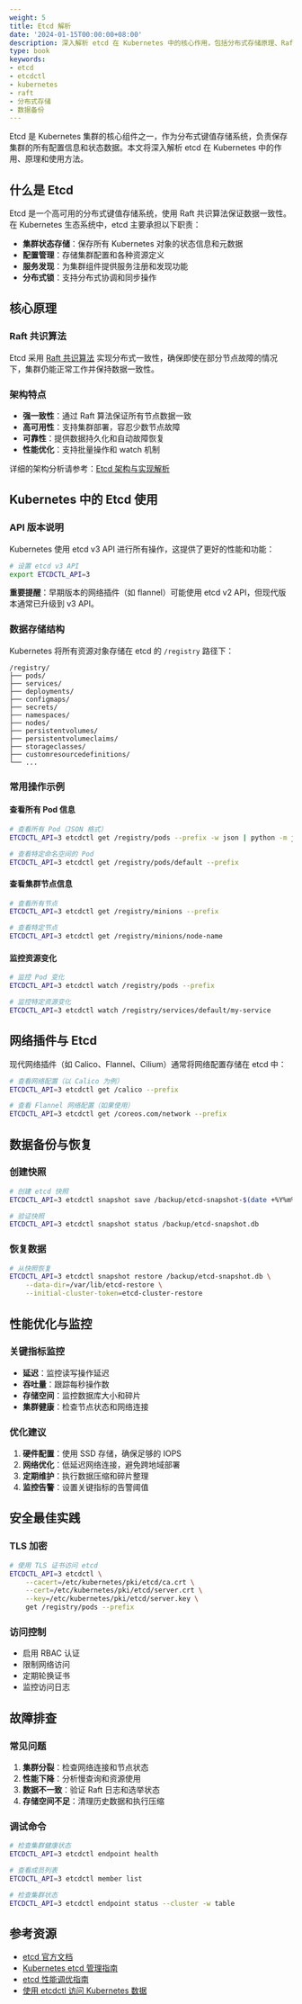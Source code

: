 ```yaml
---
weight: 5
title: Etcd 解析
date: '2024-01-15T00:00:00+08:00'
description: 深入解析 etcd 在 Kubernetes 中的核心作用，包括分布式存储原理、Raft 共识算法、数据备份恢复、性能优化和安全配置等实践指南。
type: book
keywords:
- etcd
- etcdctl
- kubernetes
- raft
- 分布式存储
- 数据备份
---
```


Etcd 是 Kubernetes 集群的核心组件之一，作为分布式键值存储系统，负责保存集群的所有配置信息和状态数据。本文将深入解析 etcd 在 Kubernetes 中的作用、原理和使用方法。

## 什么是 Etcd

Etcd 是一个高可用的分布式键值存储系统，使用 Raft 共识算法保证数据一致性。在 Kubernetes 生态系统中，etcd 主要承担以下职责：

- **集群状态存储**：保存所有 Kubernetes 对象的状态信息和元数据
- **配置管理**：存储集群配置和各种资源定义
- **服务发现**：为集群组件提供服务注册和发现功能
- **分布式锁**：支持分布式协调和同步操作

## 核心原理

### Raft 共识算法

Etcd 采用 [Raft 共识算法](http://thesecretlivesofdata.com/raft/) 实现分布式一致性，确保即使在部分节点故障的情况下，集群仍能正常工作并保持数据一致性。

### 架构特点

- **强一致性**：通过 Raft 算法保证所有节点数据一致
- **高可用性**：支持集群部署，容忍少数节点故障
- **可靠性**：提供数据持久化和自动故障恢复
- **性能优化**：支持批量操作和 watch 机制

详细的架构分析请参考：[Etcd 架构与实现解析](http://jolestar.com/etcd-architecture/)

## Kubernetes 中的 Etcd 使用

### API 版本说明

Kubernetes 使用 etcd v3 API 进行所有操作，这提供了更好的性能和功能：

```bash
# 设置 etcd v3 API
export ETCDCTL_API=3
```

**重要提醒**：早期版本的网络插件（如 flannel）可能使用 etcd v2 API，但现代版本通常已升级到 v3 API。

### 数据存储结构

Kubernetes 将所有资源对象存储在 etcd 的 `/registry` 路径下：

```
/registry/
├── pods/
├── services/
├── deployments/
├── configmaps/
├── secrets/
├── namespaces/
├── nodes/
├── persistentvolumes/
├── persistentvolumeclaims/
├── storageclasses/
├── customresourcedefinitions/
└── ...
```

### 常用操作示例

#### 查看所有 Pod 信息

```bash
# 查看所有 Pod（JSON 格式）
ETCDCTL_API=3 etcdctl get /registry/pods --prefix -w json | python -m json.tool

# 查看特定命名空间的 Pod
ETCDCTL_API=3 etcdctl get /registry/pods/default --prefix
```

#### 查看集群节点信息

```bash
# 查看所有节点
ETCDCTL_API=3 etcdctl get /registry/minions --prefix

# 查看特定节点
ETCDCTL_API=3 etcdctl get /registry/minions/node-name
```

#### 监控资源变化

```bash
# 监控 Pod 变化
ETCDCTL_API=3 etcdctl watch /registry/pods --prefix

# 监控特定资源变化
ETCDCTL_API=3 etcdctl watch /registry/services/default/my-service
```

## 网络插件与 Etcd

现代网络插件（如 Calico、Flannel、Cilium）通常将网络配置存储在 etcd 中：

```bash
# 查看网络配置（以 Calico 为例）
ETCDCTL_API=3 etcdctl get /calico --prefix

# 查看 Flannel 网络配置（如果使用）
ETCDCTL_API=3 etcdctl get /coreos.com/network --prefix
```

## 数据备份与恢复

### 创建快照

```bash
# 创建 etcd 快照
ETCDCTL_API=3 etcdctl snapshot save /backup/etcd-snapshot-$(date +%Y%m%d-%H%M%S).db

# 验证快照
ETCDCTL_API=3 etcdctl snapshot status /backup/etcd-snapshot.db
```

### 恢复数据

```bash
# 从快照恢复
ETCDCTL_API=3 etcdctl snapshot restore /backup/etcd-snapshot.db \
    --data-dir=/var/lib/etcd-restore \
    --initial-cluster-token=etcd-cluster-restore
```

## 性能优化与监控

### 关键指标监控

- **延迟**：监控读写操作延迟
- **吞吐量**：跟踪每秒操作数
- **存储空间**：监控数据库大小和碎片
- **集群健康**：检查节点状态和网络连接

### 优化建议

1. **硬件配置**：使用 SSD 存储，确保足够的 IOPS
2. **网络优化**：低延迟网络连接，避免跨地域部署
3. **定期维护**：执行数据压缩和碎片整理
4. **监控告警**：设置关键指标的告警阈值

## 安全最佳实践

### TLS 加密

```bash
# 使用 TLS 证书访问 etcd
ETCDCTL_API=3 etcdctl \
    --cacert=/etc/kubernetes/pki/etcd/ca.crt \
    --cert=/etc/kubernetes/pki/etcd/server.crt \
    --key=/etc/kubernetes/pki/etcd/server.key \
    get /registry/pods --prefix
```

### 访问控制

- 启用 RBAC 认证
- 限制网络访问
- 定期轮换证书
- 监控访问日志

## 故障排查

### 常见问题

1. **集群分裂**：检查网络连接和节点状态
2. **性能下降**：分析慢查询和资源使用
3. **数据不一致**：验证 Raft 日志和选举状态
4. **存储空间不足**：清理历史数据和执行压缩

### 调试命令

```bash
# 检查集群健康状态
ETCDCTL_API=3 etcdctl endpoint health

# 查看成员列表
ETCDCTL_API=3 etcdctl member list

# 检查集群状态
ETCDCTL_API=3 etcdctl endpoint status --cluster -w table
```

## 参考资源

- [etcd 官方文档](https://etcd.io/)
- [Kubernetes etcd 管理指南](https://kubernetes.io/docs/tasks/administer-cluster/configure-upgrade-etcd/)
- [etcd 性能调优指南](https://etcd.io/docs/v3.5/tuning/)
- [使用 etcdctl 访问 Kubernetes 数据](../../guide/using-etcdctl-to-access-kubernetes-data/)
